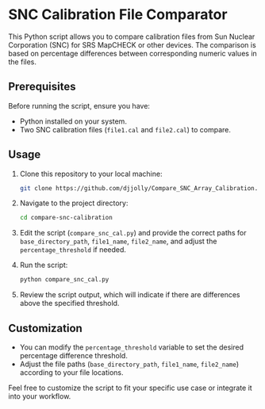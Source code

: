 # SNC Calibration File Comparator

This Python script allows you to compare calibration files from Sun Nuclear Corporation (SNC) for SRS MapCHECK or other devices. The comparison is based on percentage differences between corresponding numeric values in the files.

## Prerequisites

Before running the script, ensure you have:

- Python installed on your system.
- Two SNC calibration files (`file1.cal` and `file2.cal`) to compare.

## Usage

1. Clone this repository to your local machine:

    ```bash
    git clone https://github.com/djjolly/Compare_SNC_Array_Calibration.git
    ```

2. Navigate to the project directory:

    ```bash
    cd compare-snc-calibration
    ```

3. Edit the script (`compare_snc_cal.py`) and provide the correct paths for `base_directory_path`, `file1_name`, `file2_name`, and adjust the `percentage_threshold` if needed.

4. Run the script:

    ```bash
    python compare_snc_cal.py
    ```

5. Review the script output, which will indicate if there are differences above the specified threshold.

## Customization

- You can modify the `percentage_threshold` variable to set the desired percentage difference threshold.
- Adjust the file paths (`base_directory_path`, `file1_name`, `file2_name`) according to your file locations.

Feel free to customize the script to fit your specific use case or integrate it into your workflow.

